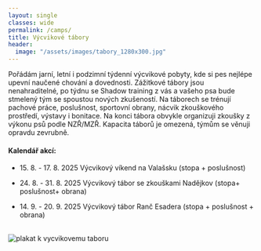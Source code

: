 ```yaml
---
layout: single
classes: wide
permalink: /camps/
title: Výcvikové tábory
header:
  image: "/assets/images/tabory_1280x300.jpg"
---
```


Pořádám jarní, letní i podzimní týdenní výcvikové pobyty, kde si pes nejlépe upevní naučené chování a dovednosti. Zážitkové tábory jsou nenahraditelné, po týdnu se Shadow training z vás a vašeho psa bude stmelený tým se spoustou nových zkušeností. Na táborech se trénují pachové práce, poslušnost, sportovní obrany, nácvik zkouškového prostředí, výstavy i bonitace. Na konci tábora obvykle organizuji zkoušky z výkonu psů podle NZŘ/MZŘ. Kapacita táborů je omezená, týmům se věnuji opravdu zevrubně.

#### Kalendář akcí:
  * <p>15. 8. - 17. 8. 2025  Výcvikový víkend na Valašsku (stopa + poslušnost)</p>
  * <p>24. 8. - 31. 8. 2025  Výcvikový tábor se zkouškami Nadějkov (stopa+ poslušnost+ obrana)</p>
  * <p>14. 9. - 20. 9. 2025  Výcvikový tábor Ranč Esadera (stopa + poslušnost + obrana)</p>

<br>

<img src="{{ site.url }}{{ site.baseurl }}/assets/images/tabor.jpg" alt="plakat k vycvikovemu taboru" class="full">